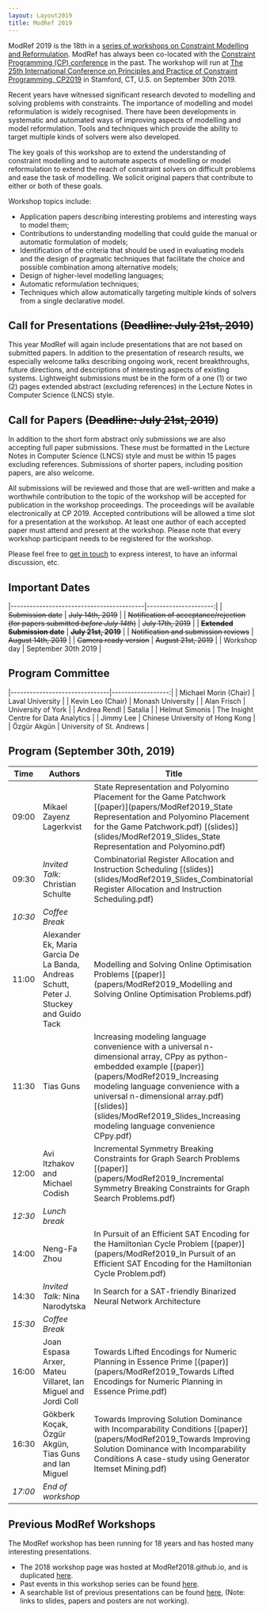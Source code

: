 ```yaml
---
layout: Layout2019
title: ModRef 2019
---
```


ModRef 2019 is the 18th in a [series of workshops on Constraint Modelling and Reformulation](https://www-users.cs.york.ac.uk/~frisch/ModRef/).
ModRef has always been co-located with the [Constraint Programming (CP) conference](http://www.a4cp.org/events/cp-conference-series) in the past.
The workshop will run at [The 25th International Conference on Principles and Practice of Constraint Programming, CP2019](http://cp2019.a4cp.org/) in Stamford, CT, U.S. on September 30th 2019.

Recent years have witnessed significant research devoted to modelling and solving problems with constraints.
The importance of modelling and model reformulation is widely recognised.
There have been developments in systematic and automated ways of improving aspects of modelling and model reformulation.
Tools and techniques which provide the ability to target multiple kinds of solvers were also developed.

The key goals of this workshop are
to extend the understanding of constraint modelling and
to automate aspects of modelling or model reformulation to extend the reach of constraint solvers on difficult problems and ease the task of modelling.
We solicit original papers that contribute to either or both of these goals.

Workshop topics include:

- Application papers describing interesting problems and interesting ways to model them;
- Contributions to understanding modelling that could guide the manual or automatic formulation of models;
- Identification of the criteria that should be used in evaluating models and the design of pragmatic techniques that facilitate the choice and possible combination among alternative models;
- Design of higher-level modelling languages;
- Automatic reformulation techniques;
- Techniques which allow automatically targeting multiple kinds of solvers from a single declarative model.


## <a name="callForPres"></a> Call for Presentations (~~Deadline: July 21st, 2019~~)
This year ModRef will again include presentations that are not based on submitted papers. In addition to the presentation of research results, we especially welcome talks describing ongoing work, recent breakthroughs, future directions, and descriptions of interesting aspects of existing systems. Lightweight submissions must be in the form of a one (1) or two (2) pages extended abstract (excluding references) in the Lecture Notes in Computer Science (LNCS) style.
<!--- Please submit your extended abstract in PDF format using [EasyChair](https://easychair.org/conferences/?conf=modref2019). --->

## <a name="callForPapers"></a> Call for Papers (~~Deadline: July 21st, 2019~~)
In addition to the short form abstract only submissions we are also accepting full paper submissions. These must be formatted in the Lecture Notes in Computer Science (LNCS) style and must be within 15 pages excluding references. Submissions of shorter papers, including position papers, are also welcome.
<!--- Please submit your paper in PDF format using [EasyChair](https://easychair.org/conferences/?conf=modref2019). --->

All submissions will be reviewed and those that are well-written and make a worthwhile contribution to the topic of the workshop will be accepted for publication in the workshop proceedings. The proceedings will be available electronically at CP 2019. Accepted contributions will be allowed a time slot for a presentation at the workshop. At least one author of each accepted paper must attend and present at the workshop. Please note that every workshop participant needs to be registered for the workshop.

Please feel free to [get in touch](mailto:michael.morin@osd.ulaval.ca) to express interest, to have an informal discussion, etc.

## <a name="importantDates"></a> Important Dates

|------------------------------------------|---------------------:|
| ~~Submission date~~                      | ~~July 14th, 2019~~  |
| ~~Notification of acceptance/rejection (for papers submitted *before July 14th*)~~ | ~~July 17th, 2019~~ |
| ~~**Extended Submission date**~~         | ~~**July 21st, 2019**~~ |
| ~~Notification and submission reviews~~  | ~~August 14th, 2019~~ |
| ~~Camera ready version~~                 | ~~August 21st, 2019~~ |
| Workshop day                             | September 30th 2019  |


## <a name="programCommittee"></a> Program Committee

|-------------------------------|------------------:|
| Michael Morin (Chair)         | Laval University |
| Kevin Leo (Chair)             | Monash University |
| Alan Frisch                   | University of York |
| Andrea Rendl                  | Satalia |
| Helmut Simonis                | The Insight Centre for Data Analytics |
| Jimmy Lee                     | Chinese University of Hong Kong |
| Özgür Akgün                   | University of St. Andrews |


## <a name="timetable"></a> Program (September 30th, 2019)

| Time | Authors | Title |
|------| ------- | ----- |
| 09:00 | Mikael Zayenz Lagerkvist | State Representation and Polyomino Placement for the Game Patchwork [(paper)](papers/ModRef2019_State Representation and Polyomino Placement for the Game Patchwork.pdf) [(slides)](slides/ModRef2019_Slides_State Representation and Polyomino.pdf) |
| 09:30 | *Invited Talk:* Christian Schulte | Combinatorial Register Allocation and Instruction Scheduling [(slides)](slides/ModRef2019_Slides_Combinatorial Register Allocation and Instruction Scheduling.pdf) |
| *10:30* | *Coffee Break* | |
| 11:00 | Alexander Ek, Maria Garcia De La Banda, Andreas Schutt, Peter J. Stuckey and Guido Tack | Modelling and Solving Online Optimisation Problems [(paper)](papers/ModRef2019_Modelling and Solving Online Optimisation Problems.pdf) |
| 11:30 | Tias Guns | Increasing modeling language convenience with a universal n-dimensional array, CPpy as python-embedded example [(paper)](papers/ModRef2019_Increasing modeling language convenience with a universal n-dimensional array.pdf) [(slides)](slides/ModRef2019_Slides_Increasing modeling language convenience CPpy.pdf) |
| 12:00 | Avi Itzhakov and Michael Codish | Incremental Symmetry Breaking Constraints for Graph Search Problems [(paper)](papers/ModRef2019_Incremental Symmetry Breaking Constraints for Graph Search Problems.pdf) |
| *12:30* | *Lunch break* | | 
| 14:00 | Neng-Fa Zhou | In Pursuit of an Efficient SAT Encoding for the Hamiltonian Cycle Problem [(paper)](papers/ModRef2019_In Pursuit of an Efficient SAT Encoding for the Hamiltonian Cycle Problem.pdf) |
| 14:30 | *Invited Talk:* Nina Narodytska | In Search for a SAT-friendly Binarized Neural Network Architecture |
| *15:30* | *Coffee Break* | |
| 16:00 | Joan Espasa Arxer, Mateu Villaret, Ian Miguel and Jordi Coll | Towards Lifted Encodings for Numeric Planning in Essence Prime [(paper)](papers/ModRef2019_Towards Lifted Encodings for Numeric Planning in Essence Prime.pdf) |
| 16:30 | Gökberk Koçak, Özgür Akgün, Tias Guns and Ian Miguel | Towards Improving Solution Dominance with Incomparability Conditions [(paper)](papers/ModRef2019_Towards Improving Solution Dominance with Incomparability Conditions A case-study using Generator Itemset Mining.pdf) |
| *17:00* | *End of workshop* |


## <a name="pmodrefs"></a> Previous ModRef Workshops
The ModRef workshop has been running for 18 years and has hosted many interesting presentations.

 - The 2018 workshop page was hosted at ModRef2018.github.io, and is duplicated [here](ModRef2018).
 - Past events in this workshop series can be found [here](https://www-users.cs.york.ac.uk/~frisch/ModRef/).
 - A searchable list of previous presentations can be found [here](ModRefHistory), (Note: links to slides, papers and posters are not working).
 
 
 


